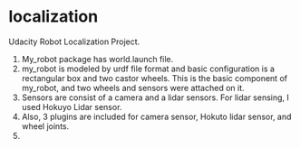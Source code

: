 # localization
Udacity Robot Localization Project.

1. My_robot package has world.launch file.
2. my_robot is modeled by urdf file format and basic configuration is a rectangular box and two castor wheels. This is the basic component of my_robot, and two wheels and  sensors were attached on it. 
3. Sensors are consist of a camera and a lidar sensors. For lidar sensing, I used Hokuyo Lidar sensor.
4. Also, 3 plugins are included for camera sensor, Hokuto lidar sensor, and wheel joints.
5. 
